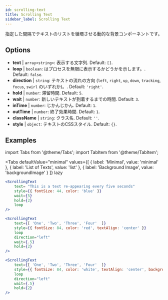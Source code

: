 ```yaml
---
id: scrolling-text
title: Scrolling Text
sidebar_label: Scrolling Text
---
```


指定した間隔でテキストのリストを循環させる動的な背景コンポーネントです。

## Options

* __text__ | `array<string>`: 表示する文字列. Default: `[]`.
* __loop__ | `boolean`: はプロセスを無限に表示するかどうかを示します。. Default: `false`.
* __direction__ | `string`: テキストの流れの方向 (`left`, `right`, `up`, `down`, `tracking`, `focus`, `swirl` のいずれか)。. Default: `'right'`.
* __hold__ | `number`: 滞留時間. Default: `5`.
* __wait__ | `number`: 新しいテキストが到着するまでの時間. Default: `3`.
* __inTime__ | `number`: じかんじかん. Default: `1`.
* __outTime__ | `number`: 終了効果時間. Default: `1`.
* __className__ | `string`: クラス名. Default: `''`.
* __style__ | `object`: テキストのCSSスタイル. Default: `{}`.


## Examples


import Tabs from '@theme/Tabs';
import TabItem from '@theme/TabItem';

<Tabs
    defaultValue="minimal"
    values={[
        { label: 'Minimal', value: 'minimal' },
        { label: 'List of Texts', value: 'list' },
        { label: 'Background Image', value: 'backgroundImage' }
    ]}
    lazy
>

<TabItem value="minimal">

```jsx live
<ScrollingText
    text= "This is a text re-appearing every five seconds"
    style={{ fontSize: 44, color: 'blue' }}
    wait={5}
    hold={2}
    loop
/>
```

</TabItem>

<TabItem value="list">

```jsx live
<ScrollingText
    text={[ 'One', 'Two', 'Three', 'Four'  ]}
    style={{ fontSize: 84, color: 'red', textAlign: 'center' }}
    loop
    direction="left"
    wait={.5}
    hold={2}
/>
```

</TabItem>

<TabItem value="backgroundImage">

```jsx live
<ScrollingText
    text={[ 'One', 'Two', 'Three', 'Four'  ]}
    style={{ fontSize: 84, color: 'white', textAlign: 'center', backgroundImage: 'url(https://bit.ly/3qlRgoR)', backgroundSize: '1200px 200px' }}
    loop
    direction="left"
    wait={.5}
    hold={2}
/>
```

</TabItem>

</Tabs>
